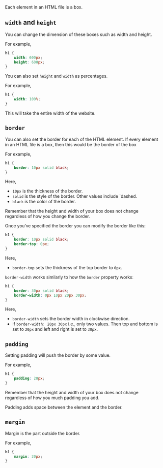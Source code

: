 Each element in an HTML file is a box. 

## `width` and `height`

You can change the dimension of these boxes such as width and height.

For example,
```css
h1 {
	width: 600px;
	height: 600px;
}
```

You can also set `height` and `width` as percentages.

For example,
```css
h1 {
	width: 100%;
}
```

This will take the entire width of the website.

## `border`

You can also set the border for each of the HTML element. If every element in an HTML file is a box, then this would be the border of the box

For example,
```css
h1 {
	border: 10px solid black;
}
```

Here,
- `10px` is the thickness of the border.
- `solid` is the style of the border. Other values include `dashed.
- `black` is the color of the border.

Remember that the height and width of your box does not change regardless of how you change the border.

Once you’ve specified the border you can modify the border like this:
```css
h1 {
	border: 10px solid black;
	border-top: 0px;
}
```

Here,
- `border-top` sets the thickness of the top border to `0px`.

`border-width` works similarly to how the `border` property works:
```css
h1 {
	border: 30px solid black;
	border-width: 0px 10px 20px 30px;
}
```

Here,
- `border-width` sets the border width in clockwise direction.
- If `border-width: 20px 30px` i.e., only two values. Then top and bottom is set to `20px` and left and right is set to `30px`.

## `padding`

Setting padding will push the border by some value.

For example,
```css
h1 {
	padding: 20px;
}
```

Remember that the height and width of your box does not change regardless of how you much padding you add.

Padding adds space between the element and the border.

## `margin`

Margin is the part outside the border.

For example,
```css
h1 {
	margin: 20px;
}
```